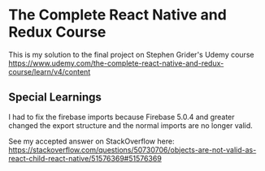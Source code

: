 # The Complete React Native and Redux Course

This is my solution to the final project on Stephen Grider's Udemy course
https://www.udemy.com/the-complete-react-native-and-redux-course/learn/v4/content

## Special Learnings

I had to fix the firebase imports because Firebase 5.0.4 and greater changed the
export structure and the normal imports are no longer valid.

See my accepted answer on StackOverflow here:
https://stackoverflow.com/questions/50730706/objects-are-not-valid-as-react-child-react-native/51576369#51576369

